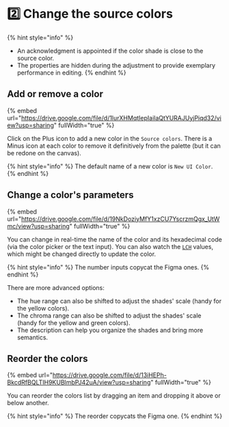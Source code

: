 # 2️⃣ Change the source colors

{% hint style="info" %}
* An acknowledgment is appointed if the color shade is close to the source color.
* The properties are hidden during the adjustment to provide exemplary performance in editing.
{% endhint %}

## Add or remove a color

{% embed url="https://drive.google.com/file/d/1lurXHMqtIepIailaQtYURAJUyjPiqd32/view?usp=sharing" fullWidth="true" %}

Click on the Plus icon to add a new color in the `Source colors`. There is a Minus icon at each color to remove it definitively from the palette (but it can be redone on the canvas).

{% hint style="info" %}
The default name of a new color is `New UI Color`.
{% endhint %}

## Change a color's parameters

{% embed url="https://drive.google.com/file/d/19NkDoziyMfY1xzCU7YscrzmQgx_UtWmc/view?usp=sharing" fullWidth="true" %}

You can change in real-time the name of the color and its hexadecimal code (via the color picker or the text input). You can also watch the [`LCH`](../glossary.md#lch) values, which might be changed directly to update the color.

{% hint style="info" %}
The number inputs copycat the Figma ones.
{% endhint %}

There are more advanced options:

* The hue range can also be shifted to adjust the shades' scale (handy for the yellow colors).
* The chroma range can also be shifted to adjust the shades' scale (handy for the yellow and green colors).
* The description can help you organize the shades and bring more semantics.

## Reorder the colors

{% embed url="https://drive.google.com/file/d/13iHEPh-BkcdRfBQLTIH9KUBlmbPJ42uA/view?usp=sharing" fullWidth="true" %}

You can reorder the colors list by dragging an item and dropping it above or below another.

{% hint style="info" %}
The reorder copycats the Figma one.
{% endhint %}
